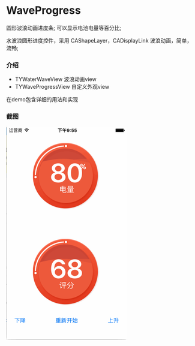 # WaveProgress
圆形波浪动画进度条;
可以显示电池电量等百分比;

水波浪圆形进度控件，采用 CAShapeLayer，CADisplayLink 波浪动画，简单，流畅;

### 介绍
* TYWaterWaveView 波浪动画view
* TYWaveProgressView 自定义外观view

在demo包含详细的用法和实现

### 截图

![image](https://raw.githubusercontent.com/12207480/TYWaterWaveView/master/screenshot/TYWaveProgressDemo.gif)

